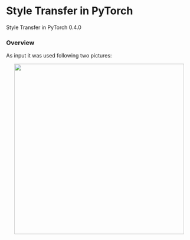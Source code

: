 # Style Transfer in PyTorch
Style Transfer in PyTorch 0.4.0

### Overview


As input it was used following two pictures:
<p align="center">
  <img width="460" src="https://github.com/mlaskowski17/Style-Transfer/blob/master/images/style_and_content.jpg">
</p>

